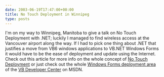 ```yaml
---
date: 2003-06-19T17:47:00+00:00
title: No Touch Deployment in Winnipeg
type: posts
---
```

I'm on my way to Winnipeg, Manitoba to give a talk on No Touch Deployment with .NET; luckily I managed to find wireless access at the Vancouver airport along the way. If I had to pick one thing about .NET that justifies a move from VB6 windows applications to VB.NET Windows Forms it would have to be the ease of deployment and update using the Internet. Check out this article for more info on the whole concept of [No Touch Deployment](http://msdn.microsoft.com/vbasic/using/building/windows/deploy/default.aspx?pull=/library/en-us/dv_vstechart/html/vbtchno-touchdeploymentinnetframework.asp) or just check out the whole [Windows Forms deployment area](http://msdn.microsoft.com/vbasic/using/building/windows/deploy/default.aspx) of the [VB Developer Center](http://msdn.microsoft.com/vbasic) on MSDN.
